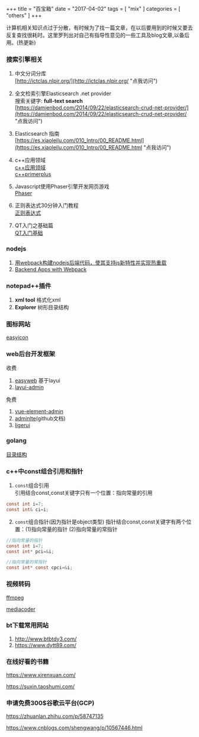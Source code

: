 +++
title = "百宝箱"
date = "2017-04-02"
tags = [ "mix" ]
categories = [ "others" ]
+++

计算机相关知识点过于分散，有时候为了找一篇文章，在以后要用到的时候又要去反复查找很耗时。这里罗列出对自己有指导性意见的一些工具及blog文章,以备后用。(热更新)
<!--more-->
### 搜索引擎相关
1. 中文分词分库  
[http://ictclas.nlpir.org/](http://ictclas.nlpir.org/ "点我访问")

2. 全文检索引擎Elasticsearch .net provider  
搜索关键字: **full-text search**  
[https://damienbod.com/2014/09/22/elasticsearch-crud-net-provider/](https://damienbod.com/2014/09/22/elasticsearch-crud-net-provider/ "点我访问")

3. Elasticsearch 指南  
[https://es.xiaoleilu.com/010_Intro/00_README.html](https://es.xiaoleilu.com/010_Intro/00_README.html "点我访问")

4. c++应用领域  
[c++应用领域](http://www.cnblogs.com/duguochao/p/4528001.html "点我访问")  
[c++primerplus](http://faculty.euc.ac.cy/scharalambous/csc132/books/c%2B%2B_book%201.pdf "点我访问")  

5. Javascript使用Phaser引擎开发网页游戏  
[Phaser](https://mozdevs.github.io/html5-games-workshop/en/guides/platformer/start-here/ "点我访问")

6. 正则表达式30分钟入门教程  
[正则表达式](http://deerchao.net/tutorials/regex/regex.htm '点我访问')

7. QT入门之基础篇    
[QT入门基础](<https://www.cnblogs.com/lxmwb/p/6352220.html> '点我访问')
### nodejs
1. [用webpack构建nodejs后端代码，使其支持js新特性并实现热重载](https://zhuanlan.zhihu.com/p/20782320 "点我访问")
2. [Backend Apps with Webpack](http://jlongster.com/Backend-Apps-with-Webpack--Part-I "点我访问")
### notepad++插件
1. **xml tool** 格式化xml
2. **Explorer** 树形目录结构
### 图标网站
[easyicon](https://www.easyicon.net/ '点我访问')
### web后台开发框架
收费
1. [easyweb](https://www.easyweb.vip/index "点我访问") 基于layui
2. [layui-admin](https://www.layui.com/admin/ '点我访问')

免费
1. [vue-element-admin](https://panjiachen.github.io/vue-element-admin-site/zh/guide/ '点我访问')
2. [adminlte](https://adminlte.io/docs/3.0/index.html '点我访问')(github文档)
3. [ligerui](http://www.ligerui.com/ '点我访问')
### golang
[目录结构](https://makeoptim.com/golang/standards/project-layout '点我访问')
### c++中const组合引用和指针
1. `const`组合引用    
引用结合const,const关键字只有一个位置：指向常量的引用
```c
const int i=7;
const int& ci=i;
```
2. `const`组合指针(因为指针是object类型)
指针结合const,const关键字有两个位置：(1)指向常量的指针 (2)指向常量的常指针
```c
//指向常量的指针
const int i=7;
const int* pci=&i;

//指向常量的常指针
const int* const cpci=&i;
```
### 视频转码
[ffmpeg](https://www.ruanyifeng.com/blog/2020/01/ffmpeg.html '点我访问')

[mediacoder](http://www.mediacoderhq.com/ '点我访问')
### bt下载常用网站
1. <http://www.btbtdy3.com/>
2. <https://www.dytt89.com/>
### 在线好看的书籍
<https://www.xirenxuan.com/>

<https://suxin.taoshumi.com/>
### 申请免费300$谷歌云平台(GCP)
<https://zhuanlan.zhihu.com/p/58747135>

<https://www.cnblogs.com/shengwang/p/10567446.html>
